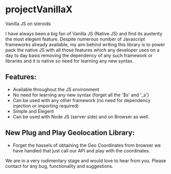 # projectVanillaX
Vanilla JS on steroids

I have always been a big fan of Vanilla JS (Native JS) and find its austerity the most elegent feature. Despite numerous number of Javascript frameworks already available, my aim behind writing this library is to power pack the native JS with all those features which any developer uses on a day to day basis removing the dependency of any such framework or libraries and it is native so need for learning any new syntax.

## Features:
- Available throughout the JS environment
- No need for learning any new syntax (forget all the '$s' and '_s')
- Can be used with any other framework (no need for dependency injection or importing required)
- Simple and Elegent
- Can be used with Node JS (server side) and on Browser as well.


## New Plug and Play Geolocation Library:

- Forget the hassels of obtaining the Geo Coordinates from browser we have handled that just call our API and play with the coordinates.

We are in a very rudimentary stage and would love to hear from you. Please contact for any bug, functionality and suggestions.
